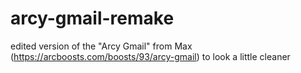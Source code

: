 # arcy-gmail-remake
edited version of the "Arcy Gmail" from Max (https://arcboosts.com/boosts/93/arcy-gmail) to look a little cleaner
